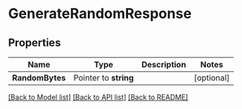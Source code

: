 # GenerateRandomResponse


## Properties

Name | Type | Description | Notes
------------ | ------------- | ------------- | -------------
**RandomBytes** | Pointer to **string** |  | [optional] 





[[Back to Model list]](../README.md#documentation-for-models) [[Back to API list]](../README.md#documentation-for-api-endpoints) [[Back to README]](../README.md)


